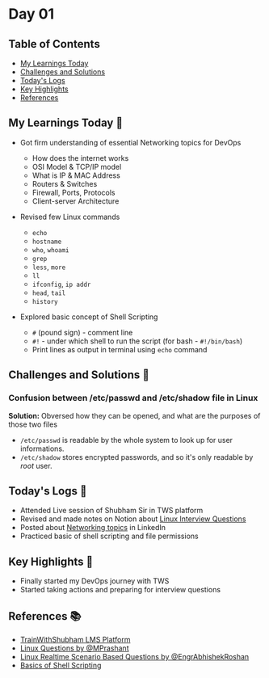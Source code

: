 # Day 01


## Table of Contents
- [My Learnings Today](#my-learnings-today-🎯)
- [Challenges and Solutions](#challenges-and-solutions-🚧)
- [Today's Logs](#today's-logs-📅)
- [Key Highlights](#key-highlights-🌟)
- [References](#references-📚)



## My Learnings Today 🎯
- Got firm understanding of essential Networking topics for DevOps
  - How does the internet works
  - OSI Model & TCP/IP model
  - What is IP & MAC Address
  - Routers & Switches
  - Firewall, Ports, Protocols
  - Client-server Architecture

- Revised few Linux commands
  - `echo`
  - `hostname`
  - `who`, `whoami`
  - `grep`
  - `less`, `more`
  - `ll`
  - `ifconfig`, `ip addr`
  - `head`, `tail`
  - `history`

- Explored basic concept of Shell Scripting
  - `#` (pound sign) - comment line
  - `#!` - under which shell to run the script (for bash - `#!/bin/bash`)
  - Print lines as output in terminal using `echo` command



## Challenges and Solutions 🚧

### Confusion between /etc/passwd and /etc/shadow file in Linux

**Solution:** Obversed how they can be opened, and what are the purposes of those two files

  - `/etc/passwd` is readable by the whole system to look up for user informations.
  - `/etc/shadow` stores encrypted passwords, and so it's only readable by *root* user.



## Today's Logs 📅
- Attended Live session of Shubham Sir in TWS platform
- Revised and made notes on Notion about [Linux Interview Questions](https://probable-triangle-e15.notion.site/Linux-Interview-Questions-1878eb4c4a9d8090b861cd30ba328b34)
- Posted about [Networking topics](https://www.linkedin.com/posts/soumo-sarkar_networking-for-devops-during-the-activity-7289173327850442752-zLno?utm_source=share&utm_medium=member_desktop) in LinkedIn
- Practiced basic of shell scripting and file permissions



## Key Highlights 🌟
- Finally started my DevOps journey with TWS
- Started taking actions and preparing for interview questions



## References 📚
- [TrainWithShubham LMS Platform](https://www.trainwithshubham.com/)
- [Linux Questions by @MPrashant](https://youtu.be/vo9F_l_wwZs?si=awp9usIl6xShF5Jw)
- [Linux Realtime Scenario Based Questions by @EngrAbhishekRoshan](https://youtu.be/cFhWlBkeGxA?si=di1_roxbPCbCQG1J)
- [Basics of Shell Scripting](https://youtu.be/PmD0zcNBYwg?si=IxbspBN4ZbbH7FFh)
